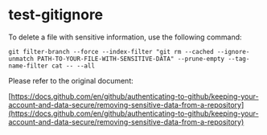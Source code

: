 # test-gitignore

To delete a file with sensitive information, use the following command:

`git filter-branch --force --index-filter "git rm --cached --ignore-unmatch PATH-TO-YOUR-FILE-WITH-SENSITIVE-DATA" --prune-empty --tag-name-filter cat -- --all`

Please refer to the original document:

[https://docs.github.com/en/github/authenticating-to-github/keeping-your-account-and-data-secure/removing-sensitive-data-from-a-repository](https://docs.github.com/en/github/authenticating-to-github/keeping-your-account-and-data-secure/removing-sensitive-data-from-a-repository)
